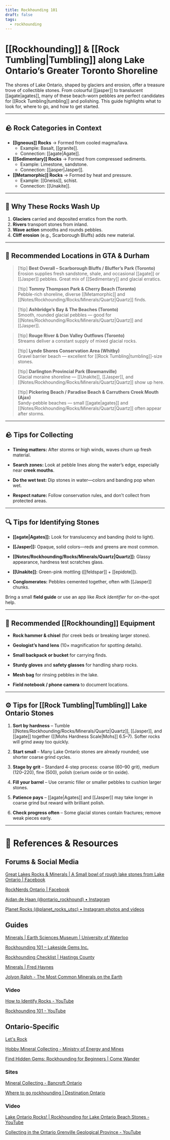 ```yaml
---
title: Rockhounding 101
draft: false
tags:
  - rockhounding
---
```


# [[Rockhounding]] & [[Rock Tumbling|Tumbling]] along Lake Ontario’s Greater Toronto Shoreline

The shores of Lake Ontario, shaped by glaciers and erosion, offer a treasure trove of collectible stones. From colourful [[jasper]] to translucent [[agate|agates]], many of these beach-worn pebbles are perfect candidates for [[Rock Tumbling|tumbling]] and polishing. This guide highlights what to look for, where to go, and how to get started.

---
## 🪨 Rock Categories in Context

- **[[Igneous]] Rocks** → Formed from cooled magma/lava. 
	- Example: Basalt, [[granite]]. 
	- Connection: [[agate|Agate]].  
- **[[Sedimentary]] Rocks** → Formed from compressed sediments. 
	- Example: Limestone, sandstone. 
	- Connection: [[jasper|Jasper]].  
- **[[Metamorphic]] Rocks** → Formed by heat and pressure. 
	- Example: [[Gneiss]], schist. 
	- Connection: [[Unakite]].  

---
## 🌊 Why These Rocks Wash Up

1. **Glaciers** carried and deposited erratics from the north.  
2. **Rivers** transport stones from inland.  
3. **Wave action** smooths and rounds pebbles.  
4. **Cliff erosion** (e.g., Scarborough Bluffs) adds new material.  

---
## 🧭 Recommended Locations in GTA & Durham

> [!tip] **Best Overall – Scarborough Bluffs / Bluffer’s Park (Toronto)**  
> Erosion supplies fresh sandstone, shale, and occasional [[agate]] or [[Jasper]] pebbles. Great mix of [[Sedimentary]] and glacial erratics.  

> [!tip] **Tommy Thompson Park & Cherry Beach (Toronto)**  
> Pebble-rich shoreline, diverse [[Metamorphic]] and [[Notes/Rockhounding/Rocks/Minerals/Quartz|Quartz]] finds.  

> [!tip] **Ashbridge’s Bay & The Beaches (Toronto)**  
> Smooth, rounded glacial pebbles — good for [[Notes/Rockhounding/Rocks/Minerals/Quartz|Quartz]] and [[Jasper]].  

> [!tip] **Rouge River & Don Valley Outflows (Toronto)**  
> Streams deliver a constant supply of mixed glacial rocks.  

> [!tip] **Lynde Shores Conservation Area (Whitby)**  
> Gravel barrier beach — excellent for [[Rock Tumbling|tumbling]]-size stones.  

> [!tip] **Darlington Provincial Park (Bowmanville)**  
> Glacial moraine shoreline — [[Unakite]], [[Jasper]], and [[Notes/Rockhounding/Rocks/Minerals/Quartz|Quartz]] show up here.  

> [!tip] **Pickering Beach / Paradise Beach & Carruthers Creek Mouth (Ajax)**  
> Sandy-pebble beaches — small [[agate|agates]] and [[Notes/Rockhounding/Rocks/Minerals/Quartz|Quartz]] often appear after storms.  

---
## 🪨 Tips for Collecting

- **Timing matters:** After storms or high winds, waves churn up fresh material.
    
- **Search zones:** Look at pebble lines along the water’s edge, especially near **creek mouths**.
    
- **Do the wet test:** Dip stones in water—colors and banding pop when wet.
    
- **Respect nature:** Follow conservation rules, and don’t collect from protected areas.

---

## 🔍 Tips for Identifying Stones

- **[[agate|Agates]]:** Look for translucency and banding (hold to light).
    
- **[[Jasper]]:** Opaque, solid colors—reds and greens are most common.
    
- **[[Notes/Rockhounding/Rocks/Minerals/Quartz|Quartz]]:** Glassy appearance, hardness test scratches glass.
    
- **[[Unakite]]:** Green-pink mottling ([[feldspar]] + [[epidote]]).
    
- **Conglomerates:** Pebbles cemented together, often with [[Jasper]] chunks.

Bring a small **field guide** or use an app like _Rock Identifier_ for on-the-spot help.

---

## 🎒 Recommended [[Rockhounding]] Equipment

- **Rock hammer & chisel** (for creek beds or breaking larger stones).
    
- **Geologist’s hand lens** (10× magnification for spotting details).
    
- **Small backpack or bucket** for carrying finds.
    
- **Sturdy gloves** and **safety glasses** for handling sharp rocks.
    
- **Mesh bag** for rinsing pebbles in the lake.
    
- **Field notebook / phone camera** to document locations.

---

## ⚙️ Tips for [[Rock Tumbling|Tumbling]] Lake Ontario Stones

1. **Sort by hardness** – Tumble [[Notes/Rockhounding/Rocks/Minerals/Quartz|Quartz]], [[Jasper]], and [[agate]] together ([[Mohs Hardness Scale|Mohs]] 6.5–7). Softer rocks will grind away too quickly.
    
2. **Start small** – Many Lake Ontario stones are already rounded; use shorter coarse grind cycles.
    
3. **Stage by grit** – Standard 4-step process: coarse (60–90 grit), medium (120–220), fine (500), polish (cerium oxide or tin oxide).
    
4. **Fill your barrel** – Use ceramic filler or smaller pebbles to cushion larger stones.
    
5. **Patience pays** – [[agate|Agates]] and [[Jasper]] may take longer in coarse grind but reward with brilliant polish.
    
6. **Check progress often** – Some glacial stones contain fractures; remove weak pieces early.

---

# 🔗 References & Resources 

## Forums & Social Media
[Great Lakes Rocks & Minerals \| A Small bowl of rough lake stones from Lake Ontario \| Facebook](https://www.facebook.com/groups/106675549490547/posts/2435959739895438/)

[RockNerds Ontario \| Facebook](https://www.facebook.com/groups/2374179776176676)

[Aidan de Haan (@ontario\_rockhound) • Instagram](https://www.instagram.com/ontario_rockhound/)

[Planet Rocks (@planet\_rocks\_utsc) • Instagram photos and videos](https://www.instagram.com/planet_rocks_utsc/)

## Guides
[Minerals \| Earth Sciences Museum \| University of Waterloo](https://uwaterloo.ca/earth-sciences-museum/educational-resources/minerals)

[Rockhounding 101 – Lakeside Gems Inc.](https://lakesidegems.com/blogs/news/rockhounding-101)

[Rockhounding Checklist | Hastings County](https://hastingscounty.com/adventures/rockhounding-checklist)

[Minerals \| Fred Haynes](https://fredmhaynes.com/category/minerals/)

[Jolyon Ralph - The Most Common Minerals on the Earth](https://www.mindat.org/a/common_minerals)

### Video
[How to Identify Rocks - YouTube](https://www.youtube.com/watch?v=cyBLmW5k06c&t=612s)

[Rockhounding 101 - YouTube](https://youtube.com/playlist?list=PLnFAl_1x4xMqxKk_ZuWNuCnyGc6UtuiPI&si=NQ9xauTyVt8WN91R)

## Ontario-Specific
[Let's Rock](https://planetrocks.utsc.utoronto.ca/index.html)

[Hobby Mineral Collecting - Ministry of Energy and Mines](https://www.geologyontario.mndm.gov.on.ca/mines/lands/policies/hobby_mineral_collecting_policy_e.html)

[Find Hidden Gems: Rockhounding for Beginners \| Come Wander](https://comewander.ca/story/find-hidden-gems-rockhounding-beginners)

### Sites
[Mineral Collecting - Bancroft Ontario](http://www.bancroftontario.com/rock-collecting-sites/)

[Where to go rockhounding \| Destination Ontario](https://www.destinationontario.com/en-ca/articles/rockhounding-ontario)

### Video

[Lake Ontario Rocks! \| Rockhounding for Lake Ontario Beach Stones - YouTube](https://www.youtube.com/watch?v=COgDojKiyjA)

[Collecting in the Ontario Grenville Geological Province - YouTube](https://www.youtube.com/watch?v=AhnF4zZQpcU)




